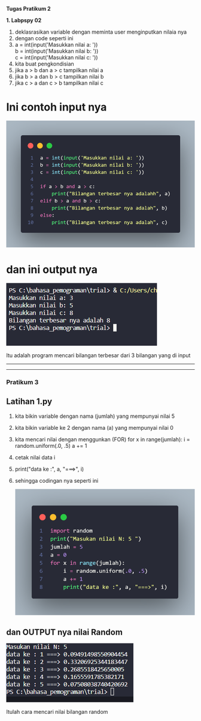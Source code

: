  **Tugas Pratikum 2**
 
**1. Labpspy 02**

1. deklasrasikan variable dengan meminta user menginputkan nilaia nya
2. dengan code seperti ini
3. a = int(input('Masukkan nilai a: '))<br>
b = int(input('Masukkan nilai b: '))<br>
c = int(input('Masukkan nilai c: '))
4. kita buat pengkondisian
5. jika a > b dan a > c tampilkan nilai a
6. jika b > a dan b > c tampilkan nilai b
7. jika c > a dan c > b tampilkan nilai c
 
# Ini contoh input nya

 ![](ff.png)
 
# dan ini output nya 

![](gg.png)

Itu adalah program mencari bilangan terbesar dari 3 bilangan yang di input

___________________________________________________________________________
_____________________________________________________________________________

### **Pratikum 3**

## **Latihan 1.py**

1. kita bikin variable dengan nama (jumlah) yang mempunyai nilai 5
2. kita bikin variable ke 2 dengan nama (a) yang mempunyai nilai 0
3. kita mencari nilai dengan menggunkan (FOR)
for x in range(jumlah):
    i = random.uniform(.0, .5)
    a += 1
4. cetak nilai data i
5. print("data ke :", a, "===>", i)
6. sehingga codingan nya seperti ini

    ![](1.png)

## dan OUTPUT nya nilai Random

![](2.png)

Itulah cara mencari nilai bilangan random
   


